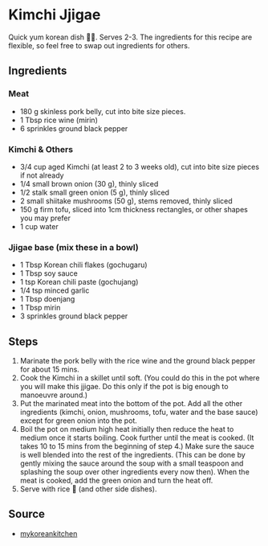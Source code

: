 # Kimchi Jjigae

Quick yum korean dish 🥢🥄. Serves 2-3. The ingredients for this recipe are flexible, so feel free to swap out ingredients for others.

## Ingredients

### Meat
- 180 g skinless pork belly, cut into bite size pieces.
- 1 Tbsp rice wine (mirin)
- 6 sprinkles ground black pepper

### Kimchi & Others
- 3/4 cup aged Kimchi (at least 2 to 3 weeks old), cut into bite size pieces if not already
- 1/4 small brown onion (30 g), thinly sliced
- 1/2 stalk small green onion (5 g), thinly sliced
- 2 small shiitake mushrooms (50 g), stems removed, thinly sliced
- 150 g firm tofu, sliced into 1cm thickness rectangles, or other shapes you may prefer
- 1 cup water

### Jjigae base (mix these in a bowl)
- 1 Tbsp Korean chili flakes (gochugaru)
- 1 Tbsp soy sauce
- 1 tsp Korean chili paste (gochujang)
- 1/4 tsp minced garlic
- 1 Tbsp doenjang
- 1 Tbsp mirin
- 3 sprinkles ground black pepper

## Steps

1. Marinate the pork belly with the rice wine and the ground black pepper for about 15 mins.
2. Cook the Kimchi in a skillet until soft. (You could do this in the pot where you will make this jjigae. Do this only if the pot is big enough to manoeuvre around.)
3. Put the marinated meat into the bottom of the pot. Add all the other ingredients (kimchi, onion, mushrooms, tofu, water and the base sauce) except for green onion into the pot.
4. Boil the pot on medium high heat initially then reduce the heat to medium once it starts boiling. Cook further until the meat is cooked. (It takes 10 to 15 mins from the beginning of step 4.) Make sure the sauce is well blended into the rest of the ingredients. (This can be done by gently mixing the sauce around the soup with a small teaspoon and splashing the soup over other ingredients every now then). When the meat is cooked, add the green onion and turn the heat off.
5. Serve with rice 🍚 (and other side dishes).

## Source

- [mykoreankitchen](https://mykoreankitchen.com/wprm_print/9154)
